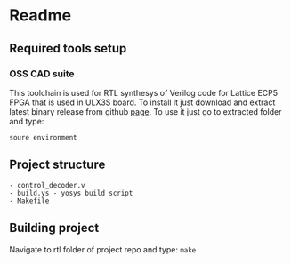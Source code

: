 # Readme

## Required tools setup

### OSS CAD suite
This toolchain is used for RTL synthesys of Verilog code for Lattice ECP5 FPGA that is used in ULX3S board. To install it just download and extract latest binary release from github [page](https://github.com/YosysHQ/oss-cad-suite-build). To use it just go to extracted folder and type:
```
soure environment 
```

## Project structure
	- control_decoder.v
	- build.ys - yosys build script
	- Makefile

## Building project
Navigate to rtl folder of project repo and type:
``` make ```